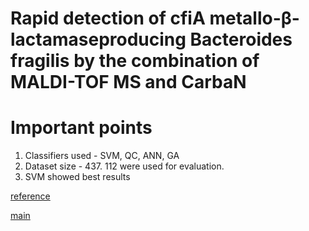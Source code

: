 # Rapid detection of cfiA metallo-β-lactamaseproducing Bacteroides fragilis by the combination of MALDI-TOF MS and CarbaN


# Important points
1) Classifiers used - SVM, QC, ANN, GA
2) Dataset size - 437.
   112 were used for evaluation.
3) SVM showed best results


[reference](2.8.md)

[main](../README.md)
